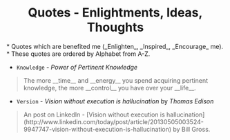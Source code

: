 
<div align="center"><h1>Quotes - Enlightments, Ideas, Thoughts</h1></div>
* Quotes which are benefited me (_Enlighten_, _Inspired_, _Encourage_ me).
* These quotes are ordered by Alphabet from A-Z.

* `Knowledge` - _Power of Pertinent Knowledge_
<blockquote>The more __time__ and __energy__ you spend acquiring pertinent knowledge, the more __control__ you have over your __life__.</blockquote>

* `Version` - _Vision without execution is hallucination_ by _Thomas Edison_
<blockquote>An post on LinkedIn - [Vision without execution is hallucination](http://www.linkedin.com/today/post/article/20130505003524-9947747-vision-without-execution-is-hallucination) by Bill Gross.</blockquote>
